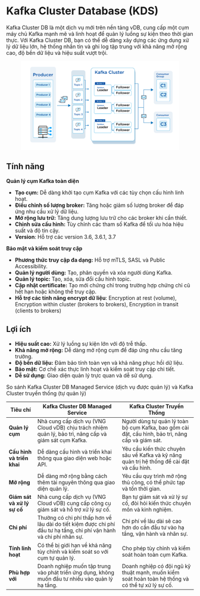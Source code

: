 # Kafka Cluster Database (KDS)

Kafka Cluster DB là một dịch vụ mới trên nền tảng vDB, cung cấp một cụm máy chủ Kafka mạnh mẽ và linh hoạt để quản lý luồng sự kiện theo thời gian thực. Với Kafka Cluster DB, bạn có thể dễ dàng xây dựng các ứng dụng xử lý dữ liệu lớn, hệ thống nhắn tin và ghi log tập trung với khả năng mở rộng cao, độ bền dữ liệu và hiệu suất vượt trội.

<figure><img src="../../.gitbook/assets/image (2) (1) (1) (1) (1) (1) (1).png" alt=""><figcaption></figcaption></figure>

## Tính năng <a href="#tinh-nang-moi" id="tinh-nang-moi"></a>

**Quản lý cụm Kafka toàn diện**

* **Tạo cụm:** Dễ dàng khởi tạo cụm Kafka với các tùy chọn cấu hình linh hoạt.
* **Điều chỉnh số lượng broker:** Tăng hoặc giảm số lượng broker để đáp ứng nhu cầu xử lý dữ liệu.
* **Mở rộng lưu trữ:** Tăng dung lượng lưu trữ cho các broker khi cần thiết.
* **Chỉnh sửa cấu hình:** Tùy chỉnh các tham số Kafka để tối ưu hóa hiệu suất và độ tin cậy.
* **Version**: Hỗ trợ các version 3.6, 3.6.1, 3.7

**Bảo mật và kiểm soát truy cập**

* **Phương thức truy cập đa dạng:** Hỗ trợ mTLS, SASL và Public Accessibility.
* **Quản lý người dùng:** Tạo, phân quyền và xóa người dùng Kafka.
* **Quản lý topic:** Tạo, xóa, sửa đổi cấu hình topic.
* **Cập nhật certificate:** Tạo mới chứng chỉ trong trường hợp chứng chỉ cũ hết hạn hoặc không thể truy cập.
* **Hỗ trợ các tính năng encrypt dữ liệu**: Encryption at rest (volume), Encryption within cluster (brokers to brokers), Encryption in transit (clients to brokers)

## Lợi ích <a href="#loi-ich-chinh" id="loi-ich-chinh"></a>

* **Hiệu suất cao:** Xử lý luồng sự kiện lớn với độ trễ thấp.
* **Khả năng mở rộng:** Dễ dàng mở rộng cụm để đáp ứng nhu cầu tăng trưởng.
* **Độ bền dữ liệu:** Đảm bảo tính toàn vẹn và khả năng phục hồi dữ liệu.
* **Bảo mật:** Cơ chế xác thực linh hoạt và kiểm soát truy cập chi tiết.
* **Dễ sử dụng:** Giao diện quản lý trực quan và dễ sử dụng.

So sánh Kafka Cluster DB Managed Service (dịch vụ được quản lý) và Kafka Cluster truyền thống (tự quản lý)

| **Tiêu chí**                | **Kafka Cluster DB Managed Service**                                                                                 | **Kafka Cluster Truyền Thống**                                                                     |
| --------------------------- | -------------------------------------------------------------------------------------------------------------------- | -------------------------------------------------------------------------------------------------- |
| **Quản lý cụm**             | Nhà cung cấp dịch vụ (VNG Cloud vDB) chịu trách nhiệm quản lý, bảo trì, nâng cấp và giám sát cụm Kafka.              | Người dùng tự quản lý toàn bộ cụm Kafka, bao gồm cài đặt, cấu hình, bảo trì, nâng cấp và giám sát. |
| **Cấu hình và triển khai**  | Dễ dàng cấu hình và triển khai thông qua giao diện web hoặc API.                                                     | Yêu cầu kiến thức chuyên sâu về Kafka và kỹ năng quản trị hệ thống để cài đặt và cấu hình.         |
| **Mở rộng**                 | Dễ dàng mở rộng bằng cách thêm tài nguyên thông qua giao diện quản lý.                                               | Yêu cầu quy trình mở rộng thủ công, có thể phức tạp và tốn thời gian.                              |
| **Giám sát và xử lý sự cố** | Nhà cung cấp dịch vụ (VNG Cloud vDB) cung cấp công cụ giám sát và hỗ trợ xử lý sự cố.                                | Bạn tự giám sát và xử lý sự cố, đòi hỏi kiến thức chuyên môn và kinh nghiệm.                       |
| **Chi phí**                 | Thường có chi phí thấp hơn về lâu dài do tiết kiệm được chi phí đầu tư hạ tầng, chi phí vận hành và chi phí nhân sự. | Chi phí về lâu dài sẽ cao hơn do cần đầu tư vào hạ tầng, vận hành và nhân sự.                      |
| **Tính linh hoạt**          | Có thể bị giới hạn về khả năng tùy chỉnh và kiểm soát so với cụm tự quản lý.                                         | Cho phép tùy chỉnh và kiểm soát hoàn toàn cụm Kafka.                                               |
| **Phù hợp với**             | Doanh nghiệp muốn tập trung vào phát triển ứng dụng, không muốn đầu tư nhiều vào quản lý hạ tầng.                    | Doanh nghiệp có đội ngũ kỹ thuật mạnh, muốn kiểm soát hoàn toàn hệ thống và có thể tự xử lý sự cố. |

&#x20;
